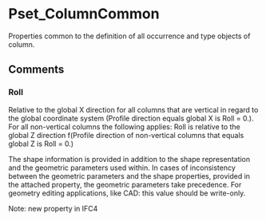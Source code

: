 # Pset_ColumnCommon

Properties common to the definition of all occurrence and type objects of column.


## Comments

### Roll

Relative to the global X direction for all columns that are vertical in regard to the global coordinate system (Profile direction equals global X is Roll = 0.). For all non-vertical columns the following applies: Roll is relative to the global Z direction f(Profile direction of non-vertical columns that equals global Z is Roll = 0.)

The shape information is provided in addition to the shape representation and the geometric parameters used within. In cases of inconsistency between the geometric parameters and the shape properties, provided in the attached property, the geometric parameters take precedence. For geometry editing applications, like CAD: this value should be write-only.

Note: new property in IFC4

